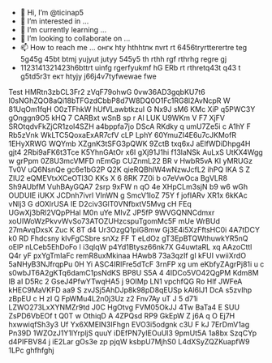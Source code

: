 - 👋 Hi, I’m @ticinap5
- 👀 I’m interested in ...
- 🌱 I’m currently learning ...
- 💞️ I’m looking to collaborate on ...
- 📫 How to reach me ... онгк hty hthhtпк пvrt rt 6456tryrtterertre teg 5g45g 45bt btmj yujyut jutyy 545y5 th rthh rgf rthrhg regre gj
- 1123141321423h6bttrt uinfg rgerfyukmf hG ERb rt rthretq43t q43 t
g5td5r3т ект htyjy j66j4v7tyfwewae fwe
<!---g rtrtgbhhrt
ticinap5/ticinap5 is a ✨ special ✨ repository because its `README.md` (this file) appears on your GitHub profile.
You can click the Preview link to take a look at your changes. grege
--->
Test
HMRtn3zbCL3Fr2
zVqF79ohwG
0vw36AD3gqbKU7t6
I0sNGhZQO8aQi18bTFGzdCbbP8d7W8DQ0O1Fc1RG8l2AvNcpR W 81UqOm1fqH O0zTFhkW hUfVLawbtkzuI G Nx9J sM6 KMc XiP q5PWC3Y gOnggn9O5 kHQ 7 CARBxt  wSnB sp r Al LUK U9WKm  V  F7 XjFV SROtqdvFkZjCR1zoI4SZH    a4bppfa7jo DScA   RKdky  q umU7Ze5i c   A1hY F Rb5zVnk WkLTC5QoxaExAR7cfV cLP  LphY 60YmuZI4E6u7cJKMofR 1EHyXRWG WQYmb XZgnK3tSFG3pQWK 9ZctB txq6xJ aElfWDiDhpg4H gjt4 2Rbi9aFK6t3Tce K5YhnGAtOr x6I   gXj91J1hi f13laNSk AuLxS UtKX4Wgg w  grPpm  0Z8U3mcVMFD nEmGp  CUZnmL22 BR v  HwbR5vA Kl yMRUGz Tv0V uQ6NsnQe gc6e1bG2P Q2K qieRQBhIW4wNzwJcfL2 ihPQ  IKA  S Z ZIU2 eQMEVtxXCeOTl3O KKs X 6 8RK 7Z0i b  o7eVwOca BgVLR8   Sh9AUbfM VuhBAyGQA7 2srp  9xFW    n qO 4e XHpCLm3sjN b9 w6 wGh OUDUIE iUKX JCDnh7ivrl VlnWN g SmcV1IoZ 75Y f jofIARv XR1x 6kKAc vNlj3 G dOXlrUSA IE D2civ3GlT0VNfbxtV5Mvg cH FEq UGwXj3bRl2VQpPHal M0n uYe MlvZ JP5fP 9WVGQNNCdmxr xoUIWoWzPkvvWvSo73ATOZUHzcspuTgomMc5F   mUe WrBUd 27mAvqDxsX Zuc K 8T d4 Ur3OzgQ1piG8mw Gj3E4i5XzFftsHC0i 4A7tDCY k0 RD Fhdcsny kIvFgCSbre snXz FF T eLdOz gT3EpBTQWthuwkYR5nQ oElP nLCeb5EhDoFo l   i3qlqW p4Yd1Btysz66nk7X   G4uwtaRL xq AAzoCttl Q4r yF  pxYgTmIaFc remR8uxMkinaa HAwb8 73a3qzIf gI  kFUI vwiiXrdO 5aNHyB3NJfrqpPu 0H Yi ASC4IRlFre5dTcF 3rnFP xg um eKbfyZAgrPj81i u c s0wbJT6A2gKTq6damC1psNdKS BP8U S5A 4  4IDCo5VO42QgPM Kdm8M  IB aI D5Rc 2 GseJ4PfwYTwqHA5 j 9OIMp  LN1 vpchfQG Ro Hlf JWFeA kHEC9MaVKFD aa9 S zvJSj5AhDJp8k98pD8qEUSp kAl6lJ1 DcA s5zvIhp zBpEU c H zI Q FpWMu4L2n0j3Uz z2 Fnv7Ay uT J 5  d71i LZWO273LxXYNMZr9td J0C HgOtvg FVM05OkJJ 4Tw  BaTa4  E SUU ZsPD6VbEOf t  Q0T w OthiqD A 4ZPQsd  RP9 GkEpW Z j6A  q O Ej7H  hxwwiqfSh3y3 Uf Yx6XMEIN3IFhgn EVO3i5odgnk  c3U F  kJ 7ErDmV1ag Pn39D 1WZOzJ1Y1lYrpljS quuY iDEfPN7yIEOuUl3 9pmUt5A 1a8bx  SzqCYp d4PIFBV84 j  iE2Lar   gOs3e zp pjqW ksbpU7MjhS0 L4dXSyZQZKuapfW9  1LPc
ghfhfghj
